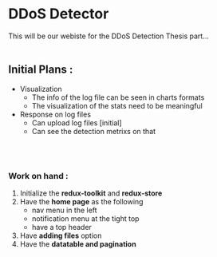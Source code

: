 # DDoS Detector

This will be our webiste for the DDoS Detection Thesis part...
<br/><br/>

## **Initial Plans :**

-   Visualization
    -   The info of the log file can be seen in charts formats
    -   The visualization of the stats need to be meaningful
-   Response on log files
    -   Can upload log files [initial]
    -   Can see the detection metrixs on that

<br/><br/>

### **Work on hand :**

1. Initialize the **redux-toolkit** and **redux-store**
2. Have the **home page** as the following
    - nav menu in the left
    - notification menu at the tight top
    - have a top header
3. Have **adding files** option
4. Have the **datatable and pagination**
